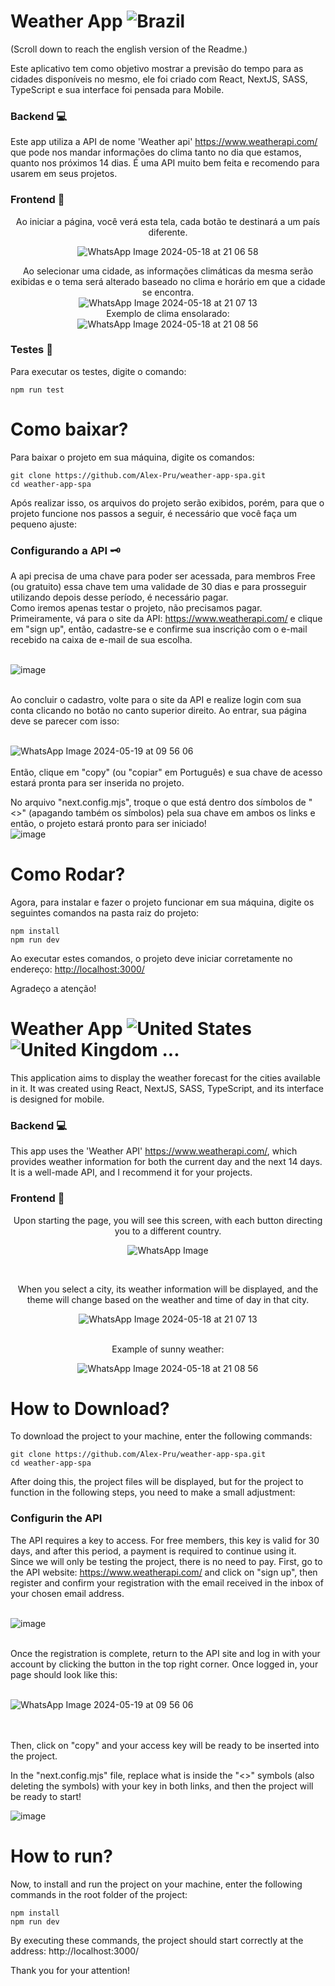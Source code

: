 # Weather App ![Brazil](https://raw.githubusercontent.com/stevenrskelton/flag-icon/master/png/16/country-4x3/br.png "Brazil")

(Scroll down to reach the english version of the Readme.)<br>

Este aplicativo tem como objetivo mostrar a previsão do tempo para as cidades disponíveis no mesmo, ele foi criado com React, NextJS, SASS, TypeScript e sua interface foi pensada para Mobile.

### Backend 💻

Este app utiliza a API de nome 'Weather api' <https://www.weatherapi.com/> que pode nos mandar informações do clima tanto no dia que estamos, quanto nos próximos 14 dias. É uma API muito bem feita e recomendo para usarem em seus projetos.

### Frontend 📱

<div align=center text-align=left>
Ao iniciar a página, você verá esta tela, cada botão te destinará a um país diferente. <br>
  
![WhatsApp Image 2024-05-18 at 21 06 58](https://github.com/Alex-Pru/weather-app-spa/assets/142506709/2b3b586f-8772-4f74-ba9d-7db8a7feee83) <br>

Ao selecionar uma cidade, as informações climáticas da mesma serão exibidas e o tema será alterado baseado no clima e horário em que a cidade se encontra. <br>
![WhatsApp Image 2024-05-18 at 21 07 13](https://github.com/Alex-Pru/weather-app-spa/assets/142506709/6ff8b8a0-5f8c-4311-b394-3cf2405fd846) <br>
Exemplo de clima ensolarado: <br>
![WhatsApp Image 2024-05-18 at 21 08 56](https://github.com/Alex-Pru/weather-app-spa/assets/142506709/5a347e76-411e-42aa-a1ad-68a0ab7f63ef)

</div>

### Testes 🔧

Para executar os testes, digite o comando:

```
npm run test
```

# Como baixar?

Para baixar o projeto em sua máquina, digite os comandos:

```
git clone https://github.com/Alex-Pru/weather-app-spa.git
cd weather-app-spa
```

Após realizar isso, os arquivos do projeto serão exibidos, porém, para que o projeto funcione nos passos a seguir, é necessário que você faça um pequeno ajuste: <br>

### Configurando a API 🗝️

A api precisa de uma chave para poder ser acessada, para membros Free (ou gratuito) essa chave tem uma validade de 30 dias e para prosseguir utilizando depois desse período, é necessário pagar. <br>
Como iremos apenas testar o projeto, não precisamos pagar. Primeiramente, vá para o site da API: <https://www.weatherapi.com/> e clique em "sign up", então, cadastre-se e confirme sua inscrição com o e-mail recebido na caixa de e-mail de sua escolha. <br> <br>

![image](https://github.com/Alex-Pru/weather-app-spa/assets/142506709/0bd5370c-b7b6-409e-b314-0ee48ed64200) <br> <br>

Ao concluir o cadastro, volte para o site da API e realize login com sua conta clicando no botão no canto superior direito. Ao entrar, sua página deve se parecer com isso: <br> <br>

![WhatsApp Image 2024-05-19 at 09 56 06](https://github.com/Alex-Pru/weather-app-spa/assets/142506709/563d618e-8300-452b-9178-9076e43e05f0)
<br> <br>
Então, clique em "copy" (ou "copiar" em Português) e sua chave de acesso estará pronta para ser inserida no projeto. <br>

No arquivo "next.config.mjs", troque o que está dentro dos símbolos de "<>" (apagando também os símbolos) pela sua chave em ambos os links e então, o projeto estará pronto para ser iniciado!
<br>
![image](https://github.com/Alex-Pru/weather-app-spa/assets/142506709/0999a2f3-d5a7-4408-99b4-defe40ae2676)

# Como Rodar?

Agora, para instalar e fazer o projeto funcionar em sua máquina, digite os seguintes comandos na pasta raiz do projeto:

```
npm install
npm run dev
```

Ao executar estes comandos, o projeto deve iniciar corretamente no endereço: <http://localhost:3000/><br>

Agradeço a atenção!

# Weather App ![United States](https://raw.githubusercontent.com/stevenrskelton/flag-icon/master/png/16/country-4x3/us.png "United States") ![United Kingdom](https://raw.githubusercontent.com/stevenrskelton/flag-icon/master/png/16/country-4x3/gb.png "United Kingdom") ...

This application aims to display the weather forecast for the cities available in it. It was created using React, NextJS, SASS, TypeScript, and its interface is designed for mobile.

### Backend 💻

This app uses the 'Weather API' <https://www.weatherapi.com/>, which provides weather information for both the current day and the next 14 days. It is a well-made API, and I recommend it for your projects.

### Frontend 📱

<div align=center text-align=left>
Upon starting the page, you will see this screen, with each button directing you to a different country. <br>

![WhatsApp Image](https://github.com/Alex-Pru/weather-app-spa/assets/142506709/2b3b586f-8772-4f74-ba9d-7db8a7feee83) <br>

<br>

When you select a city, its weather information will be displayed, and the theme will change based on the weather and time of day in that city. <br>

![WhatsApp Image 2024-05-18 at 21 07 13](https://github.com/Alex-Pru/weather-app-spa/assets/142506709/6ff8b8a0-5f8c-4311-b394-3cf2405fd846) <br>

 <br>
Example of sunny weather: <br>

![WhatsApp Image 2024-05-18 at 21 08 56](https://github.com/Alex-Pru/weather-app-spa/assets/142506709/5a347e76-411e-42aa-a1ad-68a0ab7f63ef)

</div>

# How to Download?

To download the project to your machine, enter the following commands:

```
git clone https://github.com/Alex-Pru/weather-app-spa.git
cd weather-app-spa
```

After doing this, the project files will be displayed, but for the project to function in the following steps, you need to make a small adjustment: <br>

### Configurin the API

The API requires a key to access. For free members, this key is valid for 30 days, and after this period, a payment is required to continue using it. <br>
Since we will only be testing the project, there is no need to pay. First, go to the API website: <https://www.weatherapi.com/> and click on "sign up", then register and confirm your registration with the email received in the inbox of your chosen email address. <br> <br>

![image](https://github.com/Alex-Pru/weather-app-spa/assets/142506709/0bd5370c-b7b6-409e-b314-0ee48ed64200) <br> <br>

Once the registration is complete, return to the API site and log in with your account by clicking the button in the top right corner. Once logged in, your page should look like this: <br> <br>

![WhatsApp Image 2024-05-19 at 09 56 06](https://github.com/Alex-Pru/weather-app-spa/assets/142506709/563d618e-8300-452b-9178-9076e43e05f0)

<br> <br>
Then, click on "copy" and your access key will be ready to be inserted into the project. <br>

In the "next.config.mjs" file, replace what is inside the "<>" symbols (also deleting the symbols) with your key in both links, and then the project will be ready to start!
<br>

![image](https://github.com/Alex-Pru/weather-app-spa/assets/142506709/0999a2f3-d5a7-4408-99b4-defe40ae2676)

# How to run?

Now, to install and run the project on your machine, enter the following commands in the root folder of the project:

```
npm install
npm run dev
```

By executing these commands, the project should start correctly at the address: http://localhost:3000/<br>

Thank you for your attention!
